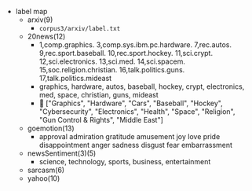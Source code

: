 - label map 
    - arxiv(9)
        - ```corpus3/arxiv/label.txt```
    - 20news(12)
        - 1,comp.graphics. 3,comp.sys.ibm.pc.hardware. 7,rec.autos. 9,rec.sport.baseball. 10,rec.sport.hockey. 11,sci.crypt. 12,sci.electronics. 13,sci.med. 14,sci.spacem. 15,soc.religion.christian. 16,talk.politics.guns. 17,talk.politics.mideast
        - graphics, hardware, autos, baseball, hockey, crypt, electronics, med, space, christian, guns, mideast
        - 🌟 ["Graphics", "Hardware", "Cars", "Baseball", "Hockey", "Cybersecurity", "Electronics", "Health", "Space", "Religion", "Gun Control & Rights", "Middle East"]
    - goemotion(13)
        - approval admiration gratitude amusement joy love pride disappointment anger sadness disgust fear embarrassment
    - newsSentiment(3)(5)
        - science, technology, sports, business, entertainment
    - sarcasm(6)
    - yahoo(10)